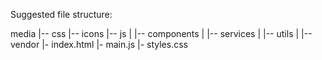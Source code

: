 Suggested file structure:

media
|-- css
|-- icons
|-- js
| |-- components
| |-- services
| |-- utils
|
|-- vendor
|- index.html
|- main.js
|- styles.css
